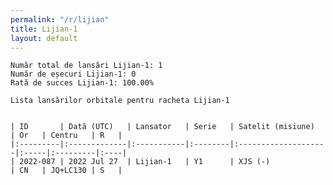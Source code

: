 ```yaml
---
permalink: "/r/lijian"
title: Lijian-1
layout: default
---
```


    Număr total de lansări Lijian-1: 1
    Număr de eșecuri Lijian-1: 0
    Rată de succes Lijian-1: 100.00%
    
    Lista lansărilor orbitale pentru racheta Lijian-1
    
    
    | ID       | Dată (UTC)   | Lansator   | Serie   | Satelit (misiune)   | Or   | Centru   | R   |
    |:---------|:-------------|:-----------|:--------|:--------------------|:-----|:---------|:----|
    | 2022-087 | 2022 Jul 27  | Lijian-1   | Y1      | XJS (-)             | CN   | JQ+LC130 | S   |

